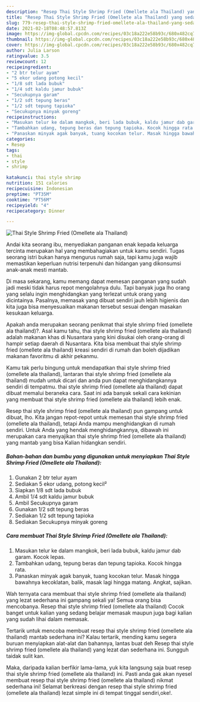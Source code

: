 ```yaml
---
description: "Resep Thai Style Shrimp Fried (Omellete ala Thailand) yang sedap Untuk Jualan"
title: "Resep Thai Style Shrimp Fried (Omellete ala Thailand) yang sedap Untuk Jualan"
slug: 779-resep-thai-style-shrimp-fried-omellete-ala-thailand-yang-sedap-untuk-jualan
date: 2021-02-18T08:48:57.813Z
image: https://img-global.cpcdn.com/recipes/03c18a222e58b93c/680x482cq70/thai-style-shrimp-fried-omellete-ala-thailand-foto-resep-utama.jpg
thumbnail: https://img-global.cpcdn.com/recipes/03c18a222e58b93c/680x482cq70/thai-style-shrimp-fried-omellete-ala-thailand-foto-resep-utama.jpg
cover: https://img-global.cpcdn.com/recipes/03c18a222e58b93c/680x482cq70/thai-style-shrimp-fried-omellete-ala-thailand-foto-resep-utama.jpg
author: Julia Larson
ratingvalue: 3.5
reviewcount: 12
recipeingredient:
- "2 btr telur ayam"
- "5 ekor udang potong kecil"
- "1/8 sdt lada bubuk"
- "1/4 sdt kaldu jamur bubuk"
- "Secukupnya garam"
- "1/2 sdt tepung beras"
- "1/2 sdt tepung tapioka"
- "Secukupnya minyak goreng"
recipeinstructions:
- "Masukan telur ke dalam mangkok, beri lada bubuk, kaldu jamur dab garam. Kocok lepas."
- "Tambahkan udang, tepung beras dan tepung tapioka. Kocok hingga rata."
- "Panaskan minyak agak banyak, tuang kocokan telur. Masak hingga bawahnya kecoklatan, balik, masak lagi hingga matang. Angkat, sajikan."
categories:
- Resep
tags:
- thai
- style
- shrimp

katakunci: thai style shrimp 
nutrition: 151 calories
recipecuisine: Indonesian
preptime: "PT35M"
cooktime: "PT56M"
recipeyield: "4"
recipecategory: Dinner

---
```



![Thai Style Shrimp Fried (Omellete ala Thailand)](https://img-global.cpcdn.com/recipes/03c18a222e58b93c/680x482cq70/thai-style-shrimp-fried-omellete-ala-thailand-foto-resep-utama.jpg)

Andai kita seorang ibu, menyediakan panganan enak kepada keluarga tercinta merupakan hal yang membahagiakan untuk kamu sendiri. Tugas seorang istri bukan hanya mengurus rumah saja, tapi kamu juga wajib memastikan keperluan nutrisi terpenuhi dan hidangan yang dikonsumsi anak-anak mesti mantab.

Di masa  sekarang, kamu memang dapat memesan panganan yang sudah jadi meski tidak harus repot mengolahnya dulu. Tapi banyak juga lho orang yang selalu ingin menghidangkan yang terlezat untuk orang yang dicintainya. Pasalnya, memasak yang dibuat sendiri jauh lebih higienis dan kita juga bisa menyesuaikan makanan tersebut sesuai dengan masakan kesukaan keluarga. 



Apakah anda merupakan seorang penikmat thai style shrimp fried (omellete ala thailand)?. Asal kamu tahu, thai style shrimp fried (omellete ala thailand) adalah makanan khas di Nusantara yang kini disukai oleh orang-orang di hampir setiap daerah di Nusantara. Kita bisa membuat thai style shrimp fried (omellete ala thailand) kreasi sendiri di rumah dan boleh dijadikan makanan favoritmu di akhir pekanmu.

Kamu tak perlu bingung untuk mendapatkan thai style shrimp fried (omellete ala thailand), lantaran thai style shrimp fried (omellete ala thailand) mudah untuk dicari dan anda pun dapat menghidangkannya sendiri di tempatmu. thai style shrimp fried (omellete ala thailand) dapat dibuat memalui beraneka cara. Saat ini ada banyak sekali cara kekinian yang membuat thai style shrimp fried (omellete ala thailand) lebih enak.

Resep thai style shrimp fried (omellete ala thailand) pun gampang untuk dibuat, lho. Kita jangan repot-repot untuk memesan thai style shrimp fried (omellete ala thailand), tetapi Anda mampu menghidangkan di rumah sendiri. Untuk Anda yang hendak menghidangkannya, dibawah ini merupakan cara menyajikan thai style shrimp fried (omellete ala thailand) yang mantab yang bisa Kalian hidangkan sendiri.

<!--inarticleads1-->

##### Bahan-bahan dan bumbu yang digunakan untuk menyiapkan Thai Style Shrimp Fried (Omellete ala Thailand):

1. Gunakan 2 btr telur ayam
1. Sediakan 5 ekor udang, potong kecil²
1. Siapkan 1/8 sdt lada bubuk
1. Ambil 1/4 sdt kaldu jamur bubuk
1. Ambil Secukupnya garam
1. Gunakan 1/2 sdt tepung beras
1. Sediakan 1/2 sdt tepung tapioka
1. Sediakan Secukupnya minyak goreng




<!--inarticleads2-->

##### Cara membuat Thai Style Shrimp Fried (Omellete ala Thailand):

1. Masukan telur ke dalam mangkok, beri lada bubuk, kaldu jamur dab garam. Kocok lepas.
1. Tambahkan udang, tepung beras dan tepung tapioka. Kocok hingga rata.
1. Panaskan minyak agak banyak, tuang kocokan telur. Masak hingga bawahnya kecoklatan, balik, masak lagi hingga matang. Angkat, sajikan.




Wah ternyata cara membuat thai style shrimp fried (omellete ala thailand) yang lezat sederhana ini gampang sekali ya! Semua orang bisa mencobanya. Resep thai style shrimp fried (omellete ala thailand) Cocok banget untuk kalian yang sedang belajar memasak maupun juga bagi kalian yang sudah lihai dalam memasak.

Tertarik untuk mencoba membuat resep thai style shrimp fried (omellete ala thailand) mantab sederhana ini? Kalau tertarik, mending kamu segera buruan menyiapkan alat-alat dan bahannya, lantas buat deh Resep thai style shrimp fried (omellete ala thailand) yang lezat dan sederhana ini. Sungguh taidak sulit kan. 

Maka, daripada kalian berfikir lama-lama, yuk kita langsung saja buat resep thai style shrimp fried (omellete ala thailand) ini. Pasti anda gak akan nyesel membuat resep thai style shrimp fried (omellete ala thailand) nikmat sederhana ini! Selamat berkreasi dengan resep thai style shrimp fried (omellete ala thailand) lezat simple ini di tempat tinggal sendiri,oke!.

